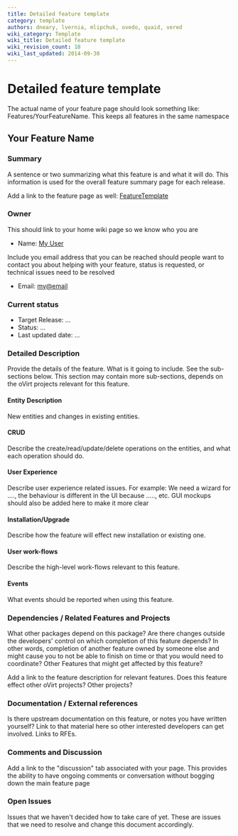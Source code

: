 ```yaml
---
title: Detailed feature template
category: template
authors: dneary, lvernia, mlipchuk, ovedo, quaid, vered
wiki_category: Template
wiki_title: Detailed feature template
wiki_revision_count: 18
wiki_last_updated: 2014-09-30
---
```


# Detailed feature template

The actual name of your feature page should look something like: Features/YourFeatureName. This keeps all features in the same namespace

## Your Feature Name

### Summary

A sentence or two summarizing what this feature is and what it will do. This information is used for the overall feature summary page for each release.

Add a link to the feature page as well: [ FeatureTemplate](Features/FeatureTemplate)

### Owner

This should link to your home wiki page so we know who you are

*   Name: [ My User](User:MyUser)

Include you email address that you can be reached should people want to contact you about helping with your feature, status is requested, or technical issues need to be resolved

*   Email: <my@email>

### Current status

*   Target Release: ...
*   Status: ...
*   Last updated date: ...

### Detailed Description

Provide the details of the feature. What is it going to include. See the sub-sections below. This section may contain more sub-sections, depends on the oVirt projects relevant for this feature.

#### Entity Description

New entities and changes in existing entities.

#### CRUD

Describe the create/read/update/delete operations on the entities, and what each operation should do.

#### User Experience

Describe user experience related issues. For example: We need a wizard for ...., the behaviour is different in the UI because ....., etc. GUI mockups should also be added here to make it more clear

#### Installation/Upgrade

Describe how the feature will effect new installation or existing one.

#### User work-flows

Describe the high-level work-flows relevant to this feature.

#### Events

What events should be reported when using this feature.

### Dependencies / Related Features and Projects

What other packages depend on this package? Are there changes outside the developers' control on which completion of this feature depends? In other words, completion of another feature owned by someone else and might cause you to not be able to finish on time or that you would need to coordinate? Other Features that might get affected by this feature?

Add a link to the feature description for relevant features. Does this feature effect other oVirt projects? Other projects?

### Documentation / External references

Is there upstream documentation on this feature, or notes you have written yourself? Link to that material here so other interested developers can get involved. Links to RFEs.

### Comments and Discussion

Add a link to the "discussion" tab associated with your page. This provides the ability to have ongoing comments or conversation without bogging down the main feature page

### Open Issues

Issues that we haven't decided how to take care of yet. These are issues that we need to resolve and change this document accordingly.
